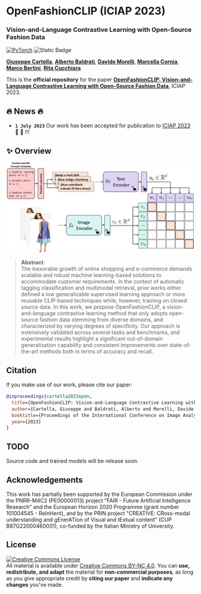 # OpenFashionCLIP (ICIAP 2023)
### Vision-and-Language Contrastive Learning with Open-Source Fashion Data

<a href="https://pytorch.org/get-started/locally/"><img alt="PyTorch" src="https://img.shields.io/badge/PyTorch-ee4c2c?logo=pytorch&logoColor=white"></a>
![Static Badge](https://img.shields.io/badge/ICIAP-2023-yellow?style=plastic&labelColor=yellow&color=red)

[**Giuseppe Cartella**](https://scholar.google.com/citations?hl=en&user=0sJ4VCcAAAAJ),
[**Alberto Baldrati**](https://scholar.google.com/citations?hl=en&user=I1jaZecAAAAJ),
[**Davide Morelli**](https://scholar.google.com/citations?user=UJ4D3rYAAAAJ&hl=en),
[**Marcella Cornia**](https://scholar.google.com/citations?hl=en&user=DzgmSJEAAAAJ),
[**Marco Bertini**](https://scholar.google.com/citations?user=SBm9ZpYAAAAJ&hl=en),
[**Rita Cucchiara**](https://scholar.google.com/citations?hl=en&user=OM3sZEoAAAAJ)

This is the **official repository** for the paper [**OpenFashionCLIP: Vision-and-Language Contrastive Learning with Open-Source Fashion Data**](https://iris.unimore.it/retrieve/2e539813-e1e2-49a3-825f-961ee9c6bde5/2023-iciap-fashion.pdf), ICIAP 2023.
## 🔥 News 🔥
- **`1 July 2023`** Our work has been accepted for publication to [ICIAP 2023](https://iciap2023.org/) 🎉 🎉 !!!

## ✨ Overview

<p align="center">
    <img src="images/model.jpg" style="max-width:500px">
</p>

>**Abstract**: <br>
> The inexorable growth of online shopping and e-commerce demands scalable and robust machine learning-based solutions to accommodate customer requirements. In the context of automatic tagging classification and multimodal retrieval, prior works either defined a low generalizable supervised learning approach or more reusable CLIP-based techniques while, however, training on closed source data. In this work, we propose OpenFashionCLIP, a vision-and-language contrastive learning method that only adopts open-source fashion data stemming from diverse domains, and characterized by varying degrees of specificity. Our approach is extensively validated across several tasks and benchmarks, and experimental results highlight a significant out-of-domain generalization capability and consistent improvements over state-of-the-art methods both in terms of accuracy and recall.


## Citation
If you make use of our work, please cite our paper:

```bibtex
@inproceedings{cartella2023open,
  title={OpenFashionCLIP: Vision-and-Language Contrastive Learning with Open-Source Fashion Data},
  author={Cartella, Giuseppe and Baldrati, Alberto and Morelli, Davide and Cornia, Marcella and Bertini, Marco and Cucchiara, Rita},
  booktitle={Proceedings of the International Conference on Image Analysis and Processing},
  year={2023}
}
```

## TODO
Source code and trained models will be release soon.

## Acknowledgements
This work has partially been supported by the European Commission under the PNRR-M4C2 (PE00000013) project "FAIR - Future Artificial Intelligence Research" and the European Horizon 2020 Programme (grant number 101004545 - ReInHerit), and by the PRIN project "CREATIVE: CRoss-modal understanding and gEnerATIon of Visual and tExtual content" (CUP B87G22000460001), co-funded by the Italian Ministry of University.

## License
<a rel="license" href="http://creativecommons.org/licenses/by-nc/4.0/"><img alt="Creative Commons License" style="border-width:0" src="https://i.creativecommons.org/l/by-nc/4.0/88x31.png" /></a><br />All material is available under [Creative Commons BY-NC 4.0](https://creativecommons.org/licenses/by-nc/4.0/). You can **use, redistribute, and adapt** the material for **non-commercial purposes**, as long as you give appropriate credit by **citing our paper** and **indicate any changes** you've made.
